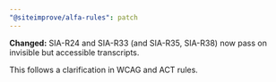 ```yaml
---
"@siteimprove/alfa-rules": patch
---
```


**Changed:** SIA-R24 and SIA-R33 (and SIA-R35, SIA-R38) now pass on invisible but accessible transcripts.

This follows a clarification in WCAG and ACT rules.
